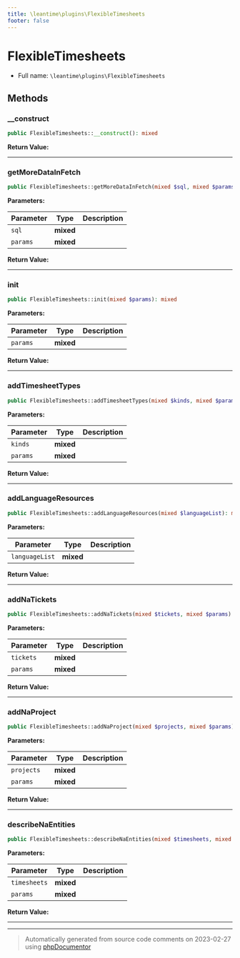 ```yaml
---
title: \leantime\plugins\FlexibleTimesheets
footer: false
---
```


# FlexibleTimesheets





* Full name: `\leantime\plugins\FlexibleTimesheets`



## Methods

### __construct



```php
public FlexibleTimesheets::__construct(): mixed
```









**Return Value:**





---
### getMoreDataInFetch



```php
public FlexibleTimesheets::getMoreDataInFetch(mixed $sql, mixed $params): mixed
```








**Parameters:**

| Parameter | Type | Description |
|-----------|------|-------------|
| `sql` | **mixed** |  |
| `params` | **mixed** |  |


**Return Value:**





---
### init



```php
public FlexibleTimesheets::init(mixed $params): mixed
```








**Parameters:**

| Parameter | Type | Description |
|-----------|------|-------------|
| `params` | **mixed** |  |


**Return Value:**





---
### addTimesheetTypes



```php
public FlexibleTimesheets::addTimesheetTypes(mixed $kinds, mixed $params): mixed
```








**Parameters:**

| Parameter | Type | Description |
|-----------|------|-------------|
| `kinds` | **mixed** |  |
| `params` | **mixed** |  |


**Return Value:**





---
### addLanguageResources



```php
public FlexibleTimesheets::addLanguageResources(mixed $languageList): mixed
```








**Parameters:**

| Parameter | Type | Description |
|-----------|------|-------------|
| `languageList` | **mixed** |  |


**Return Value:**





---
### addNaTickets



```php
public FlexibleTimesheets::addNaTickets(mixed $tickets, mixed $params): mixed
```








**Parameters:**

| Parameter | Type | Description |
|-----------|------|-------------|
| `tickets` | **mixed** |  |
| `params` | **mixed** |  |


**Return Value:**





---
### addNaProject



```php
public FlexibleTimesheets::addNaProject(mixed $projects, mixed $params): mixed
```








**Parameters:**

| Parameter | Type | Description |
|-----------|------|-------------|
| `projects` | **mixed** |  |
| `params` | **mixed** |  |


**Return Value:**





---
### describeNaEntities



```php
public FlexibleTimesheets::describeNaEntities(mixed $timesheets, mixed $params): mixed
```








**Parameters:**

| Parameter | Type | Description |
|-----------|------|-------------|
| `timesheets` | **mixed** |  |
| `params` | **mixed** |  |


**Return Value:**





---


---
> Automatically generated from source code comments on 2023-02-27 using [phpDocumentor](http://www.phpdoc.org/)
